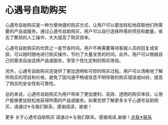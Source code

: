# 心遇号自助购买

心遇号自助购买是一种方便快捷的购买方式，让用户可以更加轻松地获取他们所需要的产品或服务。通过心遇号自助购买，用户可以自行选择所需的项目和数量，省去了繁琐的人工操作，大大提高了购买效率。

心遇号自助购买的优势之一是节省时间。用户不再需要等待客服人员的回复或安排，可以随时随地进行购买操作，节约了大量宝贵的时间。此外，用户可以根据自己的需求自由选择产品或服务，享受个性化定制的购买体验。

另外，心遇号自助购买还提供了更加透明和可控的购买过程。用户可以清晰地了解所购买的项目和价格，避免了因沟通不畅或信息不明导致的购买错误或纠纷，提高了购买的安全性和可靠性。

总的来说，心遇号自助购买为用户带来了更加便利、高效、透明的购买体验，让用户能够更加轻松地获得所需的产品或服务。如果您想了解更多关于心遇号自助购买，请通过✈与我们联系，感谢阅读，谢谢！

更多 关于心遇号自助购买 请通过✈与我们联系，感谢阅读,谢谢！[点我✈联系](https://abc.k02.cc)